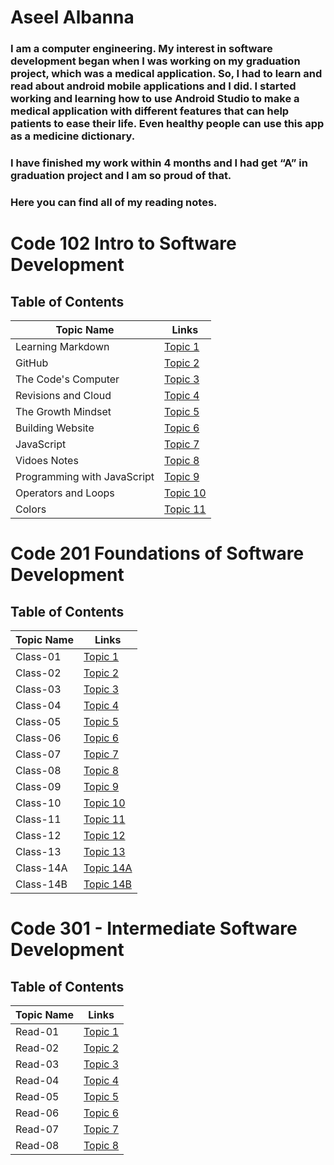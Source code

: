 # Aseel Albanna
### I am a computer engineering. My interest in software development began when I was working on my graduation project, which was a medical application. So, I had to learn and read about android mobile applications and I did. I started working and learning how to use Android Studio to make a medical application with different features that can help patients to ease their life. Even healthy people can use this app as a medicine dictionary.
### I have finished my work within 4 months and I had get “A” in graduation project and I am so proud of that. 
### Here you can find all of my reading notes.


# Code 102 Intro to Software Development
## Table of Contents
Topic Name | Links
---------- | -----
Learning Markdown  | [Topic 1](https://aseel-banna.github.io/reading-notes/README1)
GitHub  | [Topic 2](https://aseel-banna.github.io/reading-notes/GITINTRO)
The Code's Computer | [Topic 3](https://aseel-banna.github.io/reading-notes/CODERSCOMPUTERREAD)
Revisions and Cloud | [Topic 4](https://aseel-banna.github.io/reading-notes/CLOUDREAD)
The Growth Mindset | [Topic 5](https://aseel-banna.github.io/reading-notes/TABLE)
Building Website | [Topic 6](https://aseel-banna.github.io/reading-notes/READ4)
JavaScript | [Topic 7](https://aseel-banna.github.io/reading-notes/JAVASCRIPT1)
Vidoes Notes | [Topic 8](https://aseel-banna.github.io/reading-notes/VIDEOSNOTE)
Programming with JavaScript | [Topic 9](https://aseel-banna.github.io/reading-notes/READ7)
Operators and Loops | [Topic 10](https://aseel-banna.github.io/reading-notes/READ8)
Colors | [Topic 11](https://aseel-banna.github.io/reading-notes/READ5)


# Code 201 Foundations of Software Development
## Table of Contents
Topic Name | Links
---------- | -----
Class-01  | [Topic 1](https://aseel-banna.github.io/reading-notes/class-01)
Class-02  | [Topic 2](https://aseel-banna.github.io/reading-notes/class-02)
Class-03  | [Topic 3](https://aseel-banna.github.io/reading-notes/class-03)
Class-04  | [Topic 4](https://aseel-banna.github.io/reading-notes/class-04)
Class-05  | [Topic 5](https://aseel-banna.github.io/reading-notes/class-05)
Class-06  | [Topic 6](https://aseel-banna.github.io/reading-notes/class-06)
Class-07  | [Topic 7](https://aseel-banna.github.io/reading-notes/class-07)
Class-08  | [Topic 8](https://aseel-banna.github.io/reading-notes/class-08)
Class-09  | [Topic 9](https://aseel-banna.github.io/reading-notes/class-09)
Class-10  | [Topic 10](https://aseel-banna.github.io/reading-notes/class-10)
Class-11  | [Topic 11](https://aseel-banna.github.io/reading-notes/class-11)
Class-12  | [Topic 12](https://aseel-banna.github.io/reading-notes/class-12)
Class-13  | [Topic 13](https://aseel-banna.github.io/reading-notes/class-13)
Class-14A  | [Topic 14A](https://aseel-banna.github.io/reading-notes/class-14A)
Class-14B  | [Topic 14B](https://aseel-banna.github.io/reading-notes/class-14B)


# Code 301 - Intermediate Software Development
## Table of Contents
Topic Name | Links
---------- | -----
Read-01  | [Topic 1](https://aseel-banna.github.io/reading-notes/read1)
Read-02  | [Topic 2](https://aseel-banna.github.io/reading-notes/read2)
Read-03  | [Topic 3](https://aseel-banna.github.io/reading-notes/read3)
Read-04  | [Topic 4](https://aseel-banna.github.io/reading-notes/responsive)
Read-05  | [Topic 5](https://aseel-banna.github.io/reading-notes/node)
Read-06  | [Topic 6](https://aseel-banna.github.io/reading-notes/node2)
Read-07  | [Topic 7](https://aseel-banna.github.io/reading-notes/reset)
Read-08  | [Topic 8](https://aseel-banna.github.io/reading-notes/sql)

